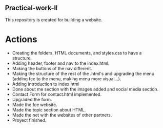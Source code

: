 ## Practical-work-II

This repository is created for building a website.

# Actions

- Creating the folders, HTML documents, and styles.css to have a structure.
- Adding header, footer and nav to the index.html.
- Making the buttons of the nav different.
- Making the structure of the rest of the .html's and upgrading the menu (adding fce to the menu, making menu more visual...).
- Adding introduction to index.html
- Done about me section with the images added and social media section.
- Contact Form for contact.html implemented.
- Upgraded the form.
- Made the fce website.
- Made the topic section about HTML.
- Made the net with the websites of other partners.
- Proyect finished.